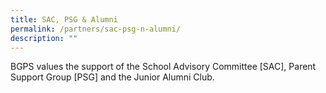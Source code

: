 ```yaml
---
title: SAC, PSG & Alumni
permalink: /partners/sac-psg-n-alumni/
description: ""
---
```

BGPS values the support of the School Advisory Committee \[SAC\], Parent Support Group \[PSG\] and the Junior Alumni Club.